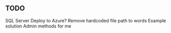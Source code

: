 ## TODO

SQL Server
Deploy to Azure?
Remove hardcoded file path to words
Example solution
Admin methods for me